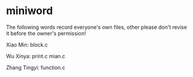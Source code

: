 # miniword
The following words record everyone's own files, other please don't revise it before the owner's permission! 

Xiao Min:
block.c

Wu Xinya:
print.c
mian.c

Zhang Tingyi:
function.c
